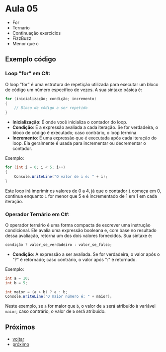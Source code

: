 # Aula 05

- For
- Ternario
- Continuação exercicios
- FizzBuzz
- Menor que c


## Exemplo código

### Loop "for" em C#:

O loop "for" é uma estrutura de repetição utilizada para executar um bloco de código um número específico de vezes. A sua sintaxe básica é:

```csharp
for (inicialização; condição; incremento)
{
    // Bloco de código a ser repetido
}
```

- **Inicialização**: É onde você inicializa o contador do loop.
- **Condição**: É a expressão avaliada a cada iteração. Se for verdadeira, o bloco de código é executado; caso contrário, o loop termina.
- **Incremento**: É uma expressão que é executada após cada iteração do loop. Ela geralmente é usada para incrementar ou decrementar o contador.

Exemplo:

```csharp
for (int i = 0; i < 5; i++)
{
    Console.WriteLine("O valor de i é: " + i);
}
```

Este loop irá imprimir os valores de 0 a 4, já que o contador `i` começa em 0, continua enquanto `i` for menor que 5 e é incrementado de 1 em 1 em cada iteração.

### Operador Ternário em C#:

O operador ternário é uma forma compacta de escrever uma instrução condicional. Ele avalia uma expressão booleana e, com base no resultado dessa avaliação, retorna um dos dois valores fornecidos. Sua sintaxe é:

```csharp
condição ? valor_se_verdadeiro : valor_se_falso;
```

- **Condição**: A expressão a ser avaliada. Se for verdadeira, o valor após o "?" é retornado; caso contrário, o valor após ":" é retornado.

Exemplo:

```csharp
int a = 10;
int b = 5;

int maior = (a > b) ? a : b;
Console.WriteLine("O maior número é: " + maior);
```

Neste exemplo, se `a` for maior que `b`, o valor de `a` será atribuído à variável `maior`; caso contrário, o valor de `b` será atribuído.

## Próximos

- [voltar](../README.md)
- [próximo](aula06.md)
